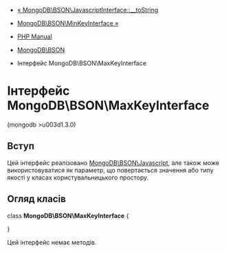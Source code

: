 - [« MongoDB\BSON\JavascriptInterface::\_\_toString](mongodb-bson-javascriptinterface.tostring.md)
- [MongoDB\BSON\MinKeyInterface »](class.mongodb-bson-minkeyinterface.md)

- [PHP Manual](index.md)
- [MongoDB\BSON](book.bson.md)
- Інтерфейс MongoDB\BSON\MaxKeyInterface

# Інтерфейс MongoDB\BSON\MaxKeyInterface

(mongodb \>u003d1.3.0)

## Вступ

Цей інтерфейс реалізовано
[MongoDB\BSON\Javascript](class.mongodb-bson-javascript.md), але також
може використовуватися як параметр, що повертається значення або
типу якості у класах користувальницького простору.

## Огляд класів

class **MongoDB\BSON\MaxKeyInterface** {

}

Цей інтерфейс немає методів.
